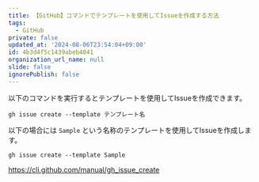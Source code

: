 ```yaml
---
title: 【GitHub】コマンドでテンプレートを使用してIssueを作成する方法
tags:
  - GitHub
private: false
updated_at: '2024-08-06T23:54:04+09:00'
id: 4b3d4f5c1439abeb4041
organization_url_name: null
slide: false
ignorePublish: false
---
```

以下のコマンドを実行するとテンプレートを使用してIssueを作成できます。

```terminal
gh issue create --template テンプレート名
```

以下の場合には `Sample` という名称のテンプレートを使用してIssueを作成します。

```terminal
gh issue create --template Sample
```

https://cli.github.com/manual/gh_issue_create
